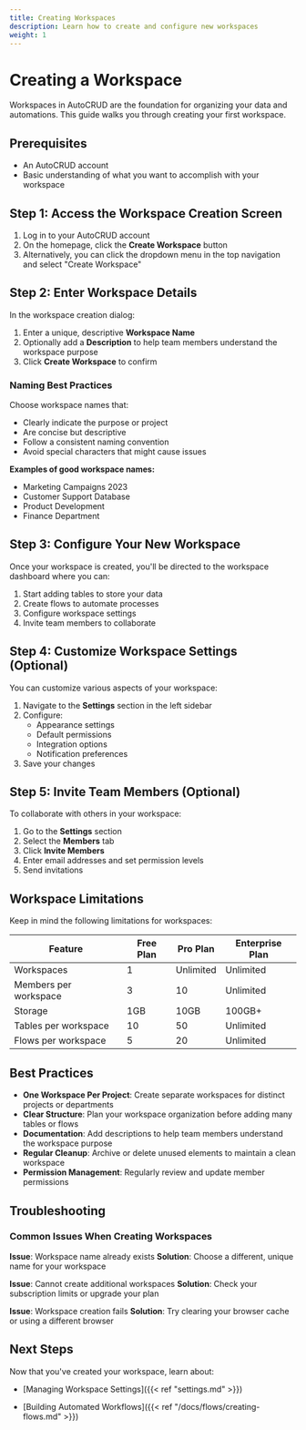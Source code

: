 ```yaml
---
title: Creating Workspaces
description: Learn how to create and configure new workspaces
weight: 1
---
```


# Creating a Workspace

Workspaces in AutoCRUD are the foundation for organizing your data and automations. This guide walks you through creating your first workspace.

## Prerequisites

- An AutoCRUD account
- Basic understanding of what you want to accomplish with your workspace

## Step 1: Access the Workspace Creation Screen

1. Log in to your AutoCRUD account
2. On the homepage, click the **Create Workspace** button
3. Alternatively, you can click the dropdown menu in the top navigation and select "Create Workspace"

<!-- CREATE WORKSPACE BUTTON SCREENSHOT -->
<!-- ![Create Workspace Button](/images/create-workspace-button.png) -->

## Step 2: Enter Workspace Details

In the workspace creation dialog:

1. Enter a unique, descriptive **Workspace Name**
2. Optionally add a **Description** to help team members understand the workspace purpose
3. Click **Create Workspace** to confirm

<!-- WORKSPACE CREATION DIALOG SCREENSHOT -->
<!-- ![Workspace Creation Dialog](/images/workspace-creation-dialog.png) -->

### Naming Best Practices

Choose workspace names that:

- Clearly indicate the purpose or project
- Are concise but descriptive
- Follow a consistent naming convention
- Avoid special characters that might cause issues

**Examples of good workspace names:**

- Marketing Campaigns 2023
- Customer Support Database
- Product Development
- Finance Department

## Step 3: Configure Your New Workspace

Once your workspace is created, you'll be directed to the workspace dashboard where you can:

1. Start adding tables to store your data
2. Create flows to automate processes
3. Configure workspace settings
4. Invite team members to collaborate

<!-- NEW WORKSPACE DASHBOARD SCREENSHOT -->
<!-- ![New Workspace Dashboard](/images/new-workspace-dashboard.png) -->

## Step 4: Customize Workspace Settings (Optional)

You can customize various aspects of your workspace:

1. Navigate to the **Settings** section in the left sidebar
2. Configure:
   - Appearance settings
   - Default permissions
   - Integration options
   - Notification preferences
3. Save your changes

## Step 5: Invite Team Members (Optional)

To collaborate with others in your workspace:

1. Go to the **Settings** section
2. Select the **Members** tab
3. Click **Invite Members**
4. Enter email addresses and set permission levels
5. Send invitations

<!-- INVITE MEMBERS SCREENSHOT -->
<!-- ![Invite Members](/images/invite-members.png) -->

## Workspace Limitations

Keep in mind the following limitations for workspaces:

| Feature               | Free Plan | Pro Plan  | Enterprise Plan |
| --------------------- | --------- | --------- | --------------- |
| Workspaces            | 1         | Unlimited | Unlimited       |
| Members per workspace | 3         | 10        | Unlimited       |
| Storage               | 1GB       | 10GB      | 100GB+          |
| Tables per workspace  | 10        | 50        | Unlimited       |
| Flows per workspace   | 5         | 20        | Unlimited       |

## Best Practices

- **One Workspace Per Project**: Create separate workspaces for distinct projects or departments
- **Clear Structure**: Plan your workspace organization before adding many tables or flows
- **Documentation**: Add descriptions to help team members understand the workspace purpose
- **Regular Cleanup**: Archive or delete unused elements to maintain a clean workspace
- **Permission Management**: Regularly review and update member permissions

## Troubleshooting

### Common Issues When Creating Workspaces

**Issue**: Workspace name already exists
**Solution**: Choose a different, unique name for your workspace

**Issue**: Cannot create additional workspaces
**Solution**: Check your subscription limits or upgrade your plan

**Issue**: Workspace creation fails
**Solution**: Try clearing your browser cache or using a different browser

## Next Steps

Now that you've created your workspace, learn about:

- [Managing Workspace Settings]({{< ref "settings.md" >}})

- [Building Automated Workflows]({{< ref "/docs/flows/creating-flows.md" >}})
